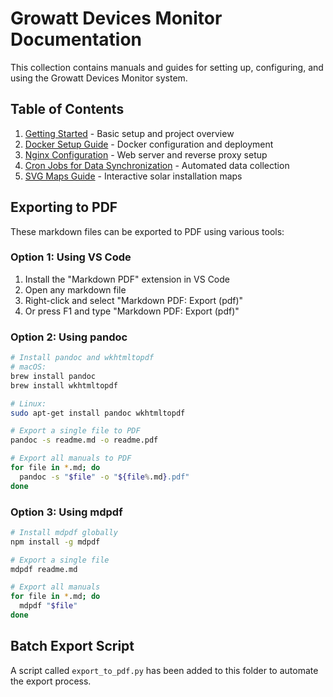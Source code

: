 # Growatt Devices Monitor Documentation

This collection contains manuals and guides for setting up, configuring, and using the Growatt Devices Monitor system.

## Table of Contents

1. [Getting Started](./readme.md) - Basic setup and project overview
2. [Docker Setup Guide](./README-docker.md) - Docker configuration and deployment
3. [Nginx Configuration](./README-nginx.md) - Web server and reverse proxy setup
4. [Cron Jobs for Data Synchronization](./README_CRON.md) - Automated data collection
5. [SVG Maps Guide](./README-SVG-MAPS.md) - Interactive solar installation maps

## Exporting to PDF

These markdown files can be exported to PDF using various tools:

### Option 1: Using VS Code

1. Install the "Markdown PDF" extension in VS Code
2. Open any markdown file
3. Right-click and select "Markdown PDF: Export (pdf)"
4. Or press F1 and type "Markdown PDF: Export (pdf)"

### Option 2: Using pandoc

```bash
# Install pandoc and wkhtmltopdf
# macOS:
brew install pandoc
brew install wkhtmltopdf

# Linux:
sudo apt-get install pandoc wkhtmltopdf

# Export a single file to PDF
pandoc -s readme.md -o readme.pdf

# Export all manuals to PDF
for file in *.md; do
  pandoc -s "$file" -o "${file%.md}.pdf"
done
```

### Option 3: Using mdpdf

```bash
# Install mdpdf globally
npm install -g mdpdf

# Export a single file
mdpdf readme.md

# Export all manuals
for file in *.md; do
  mdpdf "$file"
done
```

## Batch Export Script

A script called `export_to_pdf.py` has been added to this folder to automate the export process.
